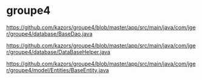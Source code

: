 # groupe4



https://github.com/kazors/groupe4/blob/master/app/src/main/java/com/jger/groupe4/database/BaseDao.java

https://github.com/kazors/groupe4/blob/master/app/src/main/java/com/jger/groupe4/database/DataBaseHelper.java

https://github.com/kazors/groupe4/blob/master/app/src/main/java/com/jger/groupe4/model/Entities/BaseEntity.java
